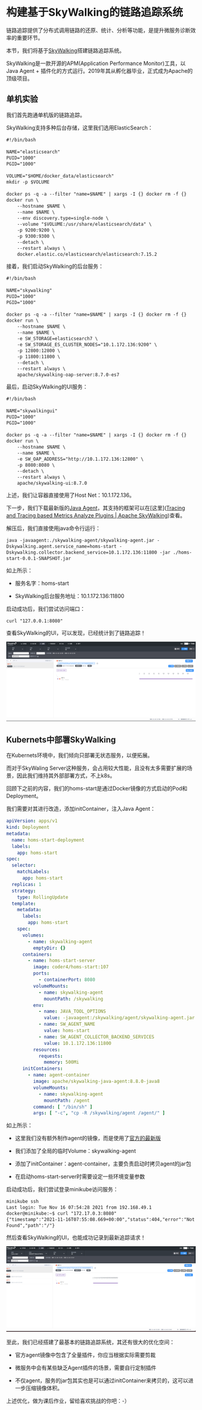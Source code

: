 # 构建基于SkyWalking的链路追踪系统

链路追踪提供了分布式调用链路的还原、统计、分析等功能，是提升微服务诊断效率的重要环节。

本节，我们将基于[SkyWalking](https://skywalking.apache.org/)搭建链路追踪系统。

SkyWalking是一款开源的APM(Application Performance Monitor)工具，以Java Agent + 插件化的方式运行。2019年其从孵化器毕业，正式成为Apache的顶级项目。

## 单机实验

我们首先跑通单机版的链路追踪。

SkyWalking支持多种后台存储，这里我们选用ElasticSearch：

```shell
#!/bin/bash

NAME="elasticsearch"
PUID="1000"
PGID="1000"

VOLUME="$HOME/docker_data/elasticsearch"
mkdir -p $VOLUME 

docker ps -q -a --filter "name=$NAME" | xargs -I {} docker rm -f {}
docker run \
    --hostname $NAME \
    --name $NAME \
    --env discovery.type=single-node \
    --volume "$VOLUME:/usr/share/elasticsearch/data" \
    -p 9200:9200 \
    -p 9300:9300 \
    --detach \
    --restart always \
    docker.elastic.co/elasticsearch/elasticsearch:7.15.2
```

接着，我们启动SkyWalking的后台服务：

```shell
#!/bin/bash

NAME="skywalking"
PUID="1000"
PGID="1000"

docker ps -q -a --filter "name=$NAME" | xargs -I {} docker rm -f {}
docker run \
    --hostname $NAME \
    --name $NAME \
    -e SW_STORAGE=elasticsearch7 \
    -e SW_STORAGE_ES_CLUSTER_NODES="10.1.172.136:9200" \
    -p 12800:12800 \
    -p 11800:11800 \
    --detach \
    --restart always \
    apache/skywalking-oap-server:8.7.0-es7
```

最后，启动SkyWalking的UI服务：

```shell
#!/bin/bash

NAME="skywalkingui"
PUID="1000"
PGID="1000"

docker ps -q -a --filter "name=$NAME" | xargs -I {} docker rm -f {}
docker run \
    --hostname $NAME \
    --name $NAME \
    -e SW_OAP_ADDRESS="http://10.1.172.136:12800" \
    -p 8080:8080 \
    --detach \
    --restart always \
    apache/skywalking-ui:8.7.0
```

上述，我们让容器直接使用了Host Net：10.1.172.136。

下一步，我们下载最新版的[Java Agent](https://dlcdn.apache.org/skywalking/java-agent/8.8.0/apache-skywalking-java-agent-8.8.0.tgz)，其支持的框架可以在[这里]([Tracing and Tracing based Metrics Analyze Plugins | Apache SkyWalking](https://skywalking.apache.org/docs/skywalking-java/latest/en/setup/service-agent/java-agent/supported-list/))查看。

解压后，我们直接使用java命令行运行：

```shell
java -javaagent:./skywalking-agent/skywalking-agent.jar -Dskywalking.agent.service_name=homs-start -Dskywalking.collector.backend_service=10.1.172.136:11800 -jar ./homs-start-0.0.1-SNAPSHOT.jar
```

如上所示：

- 服务名字：homs-start

- SkyWalking后台服务地址：10.1.172.136:11800

启动成功后，我们尝试访问端口：

```shell
curl "127.0.0.1:8080"
```

查看SkyWalking的UI，可以发现，已经统计到了链路追踪！

![f](./skywalking-ui.png)

## Kubernets中部署SkyWalking

在Kubernets环境中，我们倾向只部署无状态服务，以便拓展。

而对于SkyWaling Server这种服务，会占用较大性能，且没有太多需要扩展的场景，因此我们维持其外部部署方式，不上k8s。

回顾下之前的内容，我们的homs-start是通过Docker镜像的方式启动的Pod和Deployment。

我们需要对其进行改造，添加initContainer，注入Java Agent：

```yaml
apiVersion: apps/v1
kind: Deployment
metadata:
  name: homs-start-deployment
  labels:
    app: homs-start
spec:
  selector:
    matchLabels:
      app: homs-start
  replicas: 1
  strategy:
    type: RollingUpdate
  template:
    metadata:
      labels:
        app: homs-start
    spec:
      volumes:
        - name: skywalking-agent
          emptyDir: {}
      containers:
        - name: homs-start-server
          image: coder4/homs-start:107
          ports:
            - containerPort: 8080
          volumeMounts:
            - name: skywalking-agent
              mountPath: /skywalking
          env:
            - name: JAVA_TOOL_OPTIONS
              value: -javaagent:/skywalking/agent/skywalking-agent.jar
            - name: SW_AGENT_NAME
              value: homs-start
            - name: SW_AGENT_COLLECTOR_BACKEND_SERVICES
              value: 10.1.172.136:11800
          resources:
            requests:
              memory: 500Mi
      initContainers:
        - name: agent-container
          image: apache/skywalking-java-agent:8.8.0-java8
          volumeMounts:
            - name: skywalking-agent
              mountPath: /agent
          command: [ "/bin/sh" ]
          args: [ "-c", "cp -R /skywalking/agent /agent/" ]
```

如上所示：

- 这里我们没有额外制作agent的镜像，而是使用了[官方的最新版](https://hub.docker.com/r/apache/skywalking-java-agent)

- 我们添加了全局的临时Volume：skywalking-agent

- 添加了initContainer：agent-container，主要负责启动时拷贝agent的jar包

- 在启动homs-start-server时需要设定一些环境变量参数

启动成功后，我们尝试登录minikube访问服务：

```shell
minikube ssh                                                                                         
Last login: Tue Nov 16 07:54:28 2021 from 192.168.49.1
docker@minikube:~$ curl "172.17.0.3:8080"
{"timestamp":"2021-11-16T07:55:08.669+00:00","status":404,"error":"Not Found","path":"/"}
```

然后查看SkyWalking的UI，也能成功记录到最新追踪请求！

![f](./skywalking-k8s.png)

至此，我们已经搭建了最基本的链路追踪系统，其还有很大的优化空间：

- 官方agent镜像中包含了全量插件，你应当根据实际需要剪裁

- 微服务中会有某些缺乏Agent插件的场景，需要自行定制插件

- 不仅agent，服务的jar包其实也是可以通过initContainer来拷贝的，这可以进一步压缩镜像体积。

上述优化，做为课后作业，留给喜欢挑战的你吧：-）
